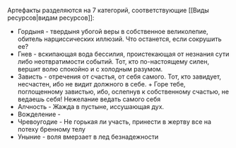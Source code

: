 Артефакты разделяются на 7 категорий, соответствующие [[Виды ресурсов|видам ресурсов]]:
- Гордыня - твердыня убогой веры в собственное великолепие, обитель нарциссических иллюзий. Что останется, если сокрушить ее?
- Гнев - вскипающая вода бессилия, проистекающая от незнания сути либо неотвратимости событий. Тот, кто по-настоящему силен, вершит волю спокойно и с холодным разумом.
- Зависть - отречения от счастья, от себя самого. Тот, кто завидует, несчастен, ибо не видит должного в себе. + Горе тебе, поглощенному завистью, ибо, ослепнув к собственному счастью, не ведаешь себя! Нежелание ведать самого себя
- Алчность - Жажда в пустыне, иссушающая дух.
- Вожделение - 
- Чревоугодие - Не горькая ли участь, принести в жертву все на потеху бренному телу
- Уныние - воля вмерзает в лед безнадежности